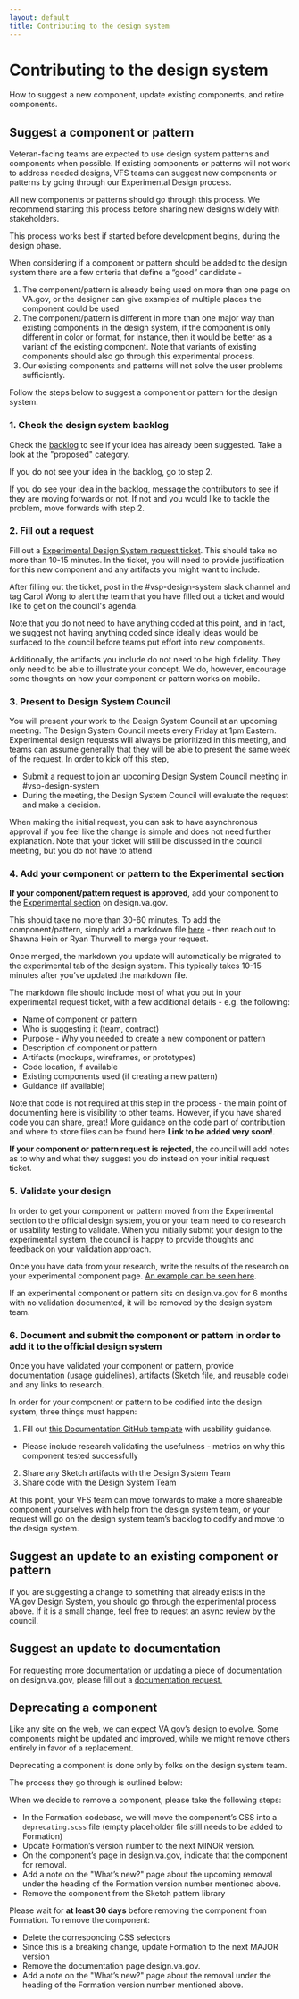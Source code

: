 ```yaml
---
layout: default
title: Contributing to the design system
---
```


# Contributing to the design system

<div class="va-introtext">
How to suggest a new component, update existing components, and retire components.
</div>


## Suggest a component or pattern
Veteran-facing teams are expected to use design system patterns and components when possible. If existing components or patterns will not work to address needed designs,  VFS teams can suggest new components or patterns by going through our Experimental Design process. 

All new components or patterns should go through this process. We recommend starting this process before sharing new designs widely with stakeholders. 

This process works best if started  before development begins, during the design phase.

When considering if a component or pattern should be added to the design system there are a few criteria that define a “good” candidate -
1. The component/pattern is already being used on more than one page on VA.gov, or the designer can give examples of multiple places the component could be used 
2. The component/pattern is different in more than one major way than existing components in the design system, if the component is only different in color or format, for instance, then it would be better as a variant of the existing component. Note that variants of existing components should also go through this experimental process.
3. Our existing components and patterns will not solve the user problems sufficiently.

Follow the steps below  to suggest a component or pattern for the design system.


### 1. Check the design system backlog 
Check the [backlog](https://design.va.gov/documentation/backlog) to see if your idea has already been suggested. Take a look at the "proposed" category.

If you do not see your idea in the backlog, go to step 2. 

If you do see your idea in the backlog, message the contributors to see if they are moving forwards or not. If not and you would like to tackle the problem, move forwards with step 2.


### 2. Fill out a request
Fill out a [Experimental Design System request ticket](https://github.com/department-of-veterans-affairs/vets-design-system-documentation/issues/new?assignees=&labels=&template=experimental_design_request.md&labels=vsp-design-system-team). This should take no more than 10-15 minutes. In the ticket, you will need to provide justification for this new component and any artifacts you might want to include. 

After filling out the ticket, post in the #vsp-design-system slack channel and tag Carol Wong to alert the team that you have filled out a ticket and would like to get on the council's agenda.

Note that you do not need to have anything coded at this point, and in fact, we suggest not having anything coded since ideally ideas would be surfaced to the council before teams put effort into new components.  

Additionally, the artifacts you include do not need to be high fidelity. They only need to be able to illustrate your concept. We do, however, encourage some thoughts on how your component or pattern works on mobile.


### 3. Present to Design System Council
You will present your work to the Design System Council at an upcoming meeting. The Design System Council meets every Friday at 1pm Eastern. Experimental design requests will always be prioritized in this meeting, and teams can assume generally that they will be able to present the same week of the request. In order to kick off this step,
- Submit a request to join an upcoming Design System Council meeting in #vsp-design-system
- During the meeting, the Design System Council will evaluate the request and make a decision.

When making the initial request, you can ask to have asynchronous approval if you feel like the change is simple and does not need further explanation. Note that your ticket will still be discussed in the council meeting, but you do not have to attend

### 4. Add your component or pattern to the Experimental section
**If your component/pattern request is approved**, add your component to the [Experimental section](https://design.va.gov/experimental-design/) on design.va.gov.

This should take no more than 30-60 minutes. To add the component/pattern, simply add a markdown file [here](https://github.com/department-of-veterans-affairs/vets-design-system-documentation/tree/master/src/_experimental-design) - then reach out to Shawna Hein or Ryan Thurwell to merge your request.

Once merged, the markdown you update will automatically be migrated to the experimental tab of the design system. This typically takes 10-15 minutes after you’ve updated the markdown file. 

The markdown file should include most of what you put in your experimental request ticket, with a few additional details - e.g. the following:
- Name of component or pattern
- Who is suggesting it (team, contract)
- Purpose - Why you needed to create a new component or pattern
- Description of component or pattern
- Artifacts (mockups, wireframes, or prototypes)
- Code location, if available
- Existing components used (if creating a new pattern)
- Guidance (if available)

Note that code is not required at this step in the process - the main point of documenting here is visibility to other teams. However, if you have shared code you can share, great! More guidance on the code part of contribution and where to store files can be found here **Link to be added very soon!**.

**If your component or pattern request is rejected**, the council will add notes as to why and what they suggest you do instead on your initial request ticket.


### 5. Validate your design
In order to get your component or pattern moved from the Experimental section to the official design system, you or your team need to do research or usability testing to validate. When you initially submit your design to the experimental system, the council is happy to provide thoughts and feedback on your validation approach. 

Once you have data from your research, write the results of the research on your experimental component page. [An example can be seen here](https://design.va.gov/experimental-design/expandable-alert).

If an experimental component or pattern sits on design.va.gov for 6 months with no validation documented, it will be removed by the design system team.


### 6. Document and submit the component or pattern in order to add it to the official design system
Once you have validated your component or pattern, provide documentation (usage guidelines), artifacts (Sketch file, and reusable code) and any links to research.

In order for your component or pattern to be codified into the design system, three things must happen:
1. Fill out [this Documentation GitHub template](https://github.com/department-of-veterans-affairs/vets-design-system-documentation/issues/new?assignees=&labels=&template=documentation_template.md) with usability guidance.
- Please include research validating the usefulness - metrics on why this component tested successfully
2. Share any Sketch artifacts with the Design System Team
3. Share code with the Design System Team

At this point, your VFS team can move forwards to make a more shareable component yourselves with help from the design system team, or your request will go on the design system team’s backlog to codify and move to the design system.


## Suggest an update to an existing component or pattern
If you are suggesting a change to something that already exists in the VA.gov Design System, you should go through the experimental process above. If it is a small change, feel free to request an async review by the council.

## Suggest an update to documentation
For requesting more documentation or updating a piece of documentation on design.va.gov, please fill out a [documentation request.](https://github.com/department-of-veterans-affairs/vets-design-system-documentation/issues/new?assignees=&labels=&template=documentation_request.md)

## Deprecating a component

Like any site on the web, we can expect VA.gov’s design to evolve. Some components might be updated and improved, while we might remove others entirely in favor of a replacement.

Deprecating a component is done only by folks on the design system team.

The process they go through is outlined below:

When we decide to remove a component, please take the following steps:
- In the Formation codebase, we will move the component’s CSS into a `deprecating.scss` file (empty placeholder file still needs to be added to Formation)
- Update Formation’s version number to the next MINOR version.
- On the component’s page in design.va.gov, indicate that the component for removal.
- Add a note on the "What’s new?" page about the upcoming removal under the heading of the Formation version number mentioned above.
- Remove the component from the Sketch pattern library

 Please wait for **at least 30 days** before removing the component from Formation. To remove the component:
- Delete the corresponding CSS selectors
- Since this is a breaking change, update Formation to the next MAJOR version
- Remove the documentation page design.va.gov.
- Add a note on the "What’s new?" page about the removal under the heading of the Formation version number mentioned above.
